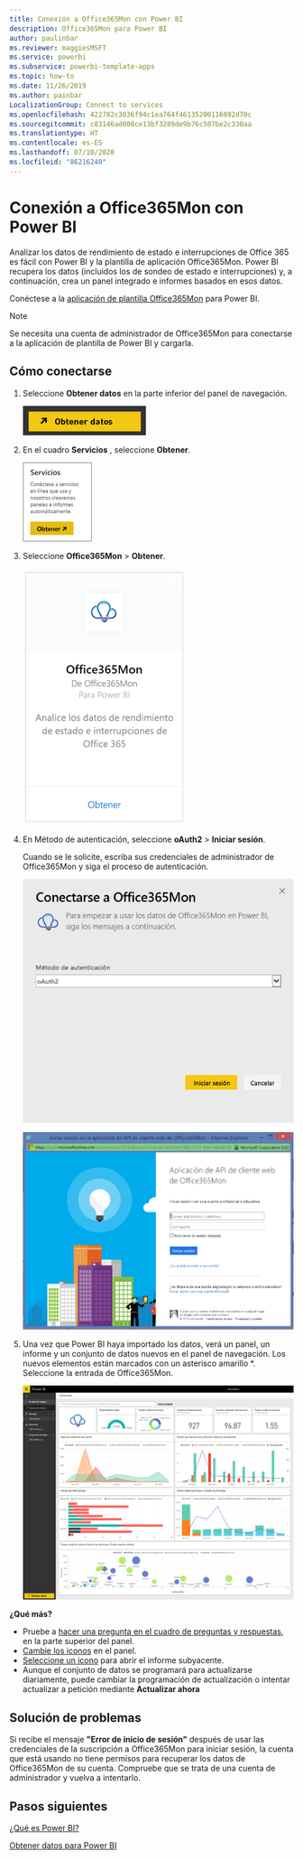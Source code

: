 ```yaml
---
title: Conexión a Office365Mon con Power BI
description: Office365Mon para Power BI
author: paulinbar
ms.reviewer: maggiesMSFT
ms.service: powerbi
ms.subservice: powerbi-template-apps
ms.topic: how-to
ms.date: 11/26/2019
ms.author: painbar
LocalizationGroup: Connect to services
ms.openlocfilehash: 422782c3036f94c1ea764f46135200116092d70c
ms.sourcegitcommit: c83146ad008ce13bf3289de9b76c507be2c330aa
ms.translationtype: HT
ms.contentlocale: es-ES
ms.lasthandoff: 07/10/2020
ms.locfileid: "86216240"
---
```

# <a name="connect-to-office365mon-with-power-bi"></a>Conexión a Office365Mon con Power BI
Analizar los datos de rendimiento de estado e interrupciones de Office 365 es fácil con Power BI y la plantilla de aplicación Office365Mon. Power BI recupera los datos (incluidos los de sondeo de estado e interrupciones) y, a continuación, crea un panel integrado e informes basados en esos datos.

Conéctese a la [aplicación de plantilla Office365Mon](https://msit.powerbi.com/groups/me/getapps/services/office365mon.office365mon_powerbi_v3) para Power BI.

>[!NOTE]
>Se necesita una cuenta de administrador de Office365Mon para conectarse a la aplicación de plantilla de Power BI y cargarla.

## <a name="how-to-connect"></a>Cómo conectarse
1. Seleccione **Obtener datos** en la parte inferior del panel de navegación.
   
   ![Captura de pantalla del botón Obtener datos, mostrado en el panel de navegación.](media/service-connect-to-office365mon/pbi_getdata.png)
2. En el cuadro **Servicios** , seleccione **Obtener**.
   
   ![Captura de pantalla del cuadro de diálogo Servicios, en el que se muestra el botón Obtener.](media/service-connect-to-office365mon/pbi_getservices.png) 
3. Seleccione **Office365Mon** \> **Obtener**.
   
   ![Captura de pantalla del cuadro de diálogo Office365Mon, en el que se muestra el botón Obtener vínculo.](media/service-connect-to-office365mon/o365mon.png)
4. En Método de autenticación, seleccione **oAuth2** \> **Iniciar sesión**.
   
   Cuando se le solicite, escriba sus credenciales de administrador de Office365Mon y siga el proceso de autenticación.
   
   ![Captura de pantalla del cuadro de diálogo Conectar con Office365Mon, en el que se muestra oAuth2 en el campo Método de autenticación.](media/service-connect-to-office365mon/creds.png)
   
   ![Captura de pantalla del inicio de sesión de Office365Mon, en el que se solicitan las credenciales.](media/service-connect-to-office365mon/creds2.png)
5. Una vez que Power BI haya importado los datos, verá un panel, un informe y un conjunto de datos nuevos en el panel de navegación. Los nuevos elementos están marcados con un asterisco amarillo \*. Seleccione la entrada de Office365Mon.
   
   ![Captura de pantalla del panel de navegación de Power BI, en la que muestran el panel, el informe y el conjunto de datos.](media/service-connect-to-office365mon/dashboard4.png)

**¿Qué más?**

* Pruebe a [hacer una pregunta en el cuadro de preguntas y respuestas](../consumer/end-user-q-and-a.md), en la parte superior del panel.
* [Cambie los iconos](../create-reports/service-dashboard-edit-tile.md) en el panel.
* [Seleccione un icono](../consumer/end-user-tiles.md) para abrir el informe subyacente.
* Aunque el conjunto de datos se programará para actualizarse diariamente, puede cambiar la programación de actualización o intentar actualizar a petición mediante **Actualizar ahora**

## <a name="troubleshooting"></a>Solución de problemas
Si recibe el mensaje **"Error de inicio de sesión"** después de usar las credenciales de la suscripción a Office365Mon para iniciar sesión, la cuenta que está usando no tiene permisos para recuperar los datos de Office365Mon de su cuenta. Compruebe que se trata de una cuenta de administrador y vuelva a intentarlo.

## <a name="next-steps"></a>Pasos siguientes
[¿Qué es Power BI?](../fundamentals/power-bi-overview.md)

[Obtener datos para Power BI](service-get-data.md)
